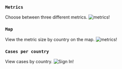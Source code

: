 ### `Metrics`

Choose between three different metrics.
![metrics!](https://i.imgur.com/hytfy8I.png)

### `Map`

View the metric size by country on the map.
![metrics!](https://i.imgur.com/lFJQP3e.png)

### `Cases per country`

View cases by country.
![Sign In!](https://i.imgur.com/0l7c18d.png)
